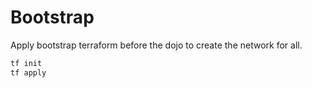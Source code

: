 # Bootstrap

Apply bootstrap terraform before the dojo to create the network for all.

```bash
tf init
tf apply
```

